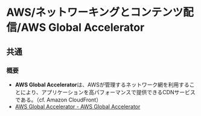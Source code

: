 # AWS/ネットワーキングとコンテンツ配信/AWS Global Accelerator

## 共通

### 概要

- **AWS Global Accelerator**は、AWSが管理するネットワーク網を利用することにより、アプリケーションを高パフォーマンスで提供できるCDNサービスである。（cf. Amazon CloudFront）
- [AWS Global Accelerator - AWS Global Accelerator](https://docs.aws.amazon.com/ja_jp/global-accelerator/latest/dg/what-is-global-accelerator.html)
